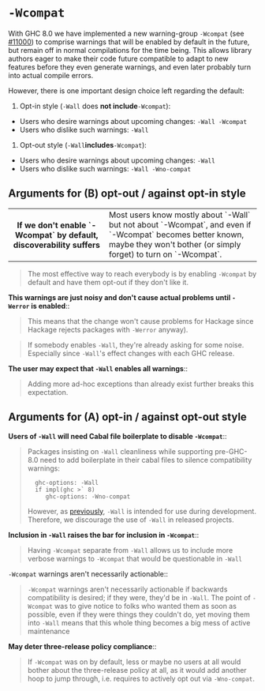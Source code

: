 # `-Wcompat`


With GHC 8.0 we have implemented a new warning-group `-Wcompat` (see
[\#11000](https://gitlab.haskell.org//ghc/ghc/issues/11000)) to comprise warnings that will be enabled by default in the
future, but remain off in normal compilations for the time
being. This allows library authors eager to make their code future
compatible to adapt to new features before they even generate
warnings, and even later probably turn into actual compile errors.


However, there is one important design choice left regarding the default:

1. Opt-in style  (`-Wall` does **not include**`-Wcompat`):

  - Users who desire warnings about upcoming changes: `-Wall -Wcompat`
  - Users who dislike such warnings: `-Wall`

1. Opt-out style (`-Wall`**includes**`-Wcompat`):

  - Users who desire warnings about upcoming changes: `-Wall`
  - Users who dislike such warnings: `-Wall -Wno-compat`

## Arguments **for (B) opt-out** / against opt-in style

<table><tr><th>If we don't enable `-Wcompat` by default, discoverability suffers</th>
<td>
Most users know mostly about `-Wall` but not about
`-Wcompat`, and even if `-Wcompat` becomes better known, maybe they
won't bother (or simply forget) to turn on `-Wcompat`.
</td></tr></table>

>
> The most effective way to reach everybody is by enabling `-Wcompat`
> by default and have them opt-out if they don't like it.

**This warnings are just noisy and don't cause actual problems until `-Werror` is enabled**::

>
> This means that the change won't cause problems for Hackage since Hackage rejects packages with `-Werror` anyway).

>
> If somebody enables `-Wall`, they're already asking for some noise.
> Especially since `-Wall`'s effect changes with each GHC release.

**The user may expect that `-Wall` enables all warnings**::

>
> Adding more ad-hoc exceptions than already exist further breaks this expectation.

## Arguments **for (A) opt-in** / against opt-out style

**Users of `-Wall` will need Cabal file boilerplate to disable `-Wcompat`**::

>
> Packages insisting on `-Wall` cleanliness while supporting pre-GHC-8.0 need to add boilerplate
> in their cabal files to silence compatibility warnings:
>
> ```wiki
>   ghc-options: -Wall
>   if impl(ghc >` 8)
>      ghc-options: -Wno-compat
> ```
>
>
> However, as [ previously](https://mail.haskell.org/pipermail/ghc-devs/2016-January/010955.html|stated),
> `-Wall` is intended for use during development. Therefore, we discourage the use of `-Wall`
> in released projects.

**Inclusion in `-Wall` raises the bar for inclusion in `-Wcompat`**::

>
> Having `-Wcompat` separate from `-Wall` allows us to include
> more verbose warnings to `-Wcompat` that would be questionable in `-Wall`

`-Wcompat` warnings aren't necessarily actionable::

> `-Wcompat` warnings aren't necessarily actionable if backwards
> compatibility is desired; if they were, they'd be in `-Wall`. The
> point of `-Wcompat` was to give notice to folks who wanted them as soon
> as possible, even if they were things they couldn't do, yet moving
> them into `-Wall` means that this whole thing becomes a big mess of
> active maintenance

**May deter three-release policy compliance**::

>
> If `-Wcompat` was on by default, less or maybe no users at all would
> bother about the three-release policy at all, as it would add another
> hoop to jump through, i.e.  requires to actively opt out via
> `-Wno-compat`.
